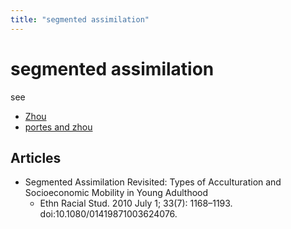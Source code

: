 ```yaml
---
title: "segmented assimilation"
---
```


# segmented assimilation
see
- [Zhou](005.Authors/Zhou.md)
- [portes and zhou](portes%20and%20zhou)

## Articles
- Segmented Assimilation Revisited: Types of Acculturation and Socioeconomic Mobility in Young Adulthood
	- Ethn Racial Stud. 2010 July 1; 33(7): 1168–1193. doi:10.1080/01419871003624076.


###